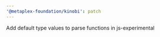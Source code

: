 ```yaml
---
'@metaplex-foundation/kinobi': patch
---
```


Add default type values to parse functions in js-experimental
